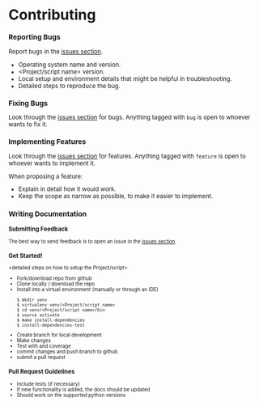 # Contributing
<small description>

### Reporting Bugs
Report bugs in the [issues section](<link to issues>).

* Operating system name and version.
* <Project/script name> version.
* Local setup and environment details that might be helpful in troubleshooting.
* Detailed steps to reproduce the bug.

### Fixing Bugs
Look through the [issues section](<link to issues>) for bugs. Anything tagged with `bug`
is open to whoever wants to fix it.

### Implementing Features
Look through the [issues section](<link to issues>) for features. Anything tagged with `feature`
is open to whoever wants to implement it.

When proposing a feature:

* Explain in detail how it would work.
* Keep the scope as narrow as possible, to make it easier to implement.

### Writing Documentation
<small description>

### Submitting Feedback
The best way to send feedback is to open an issue in the [issues section](<link to issues>).

### Get Started!
<detailed steps on how to setup the Project/script>

* Fork/download repo from github
* Clone locally / download the repo
* Install into a virtual environment (manually or through an IDE)
    ```
    $ mkdir venv
    $ virtualenv venv/<Project/script name>
    $ cd venv/<Project/script name>/bin
    $ source activate
    $ make install-dependencies
    $ install-dependencies-test
    ```
* Create branch for local development
* Make changes
* Test with <testing library> and coverage
* commit changes and push branch to github
* submit a pull request

### Pull Request Guidelines
<minimum requirements needed before submiting a pull request>

* Include tests (if necessary)
* If new functionality is added, the docs should be updated
* Should work on the supported python versions
